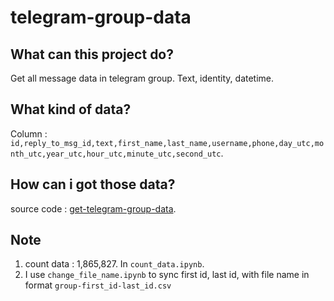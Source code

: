 # telegram-group-data

## What can this project do?
Get all message data in telegram group. Text, identity, datetime.

## What kind of data?
Column : `id,reply_to_msg_id,text,first_name,last_name,username,phone,day_utc,month_utc,year_utc,hour_utc,minute_utc,second_utc`.

## How can i got those data?
source code : [get-telegram-group-data](https://github.com/Hidayathamir/get-telegram-group-data).

## Note
1. count data : 1,865,827. In `count_data.ipynb`.
2. I use `change_file_name.ipynb` to sync first id, last id, with file name in format `group-first_id-last_id.csv`
